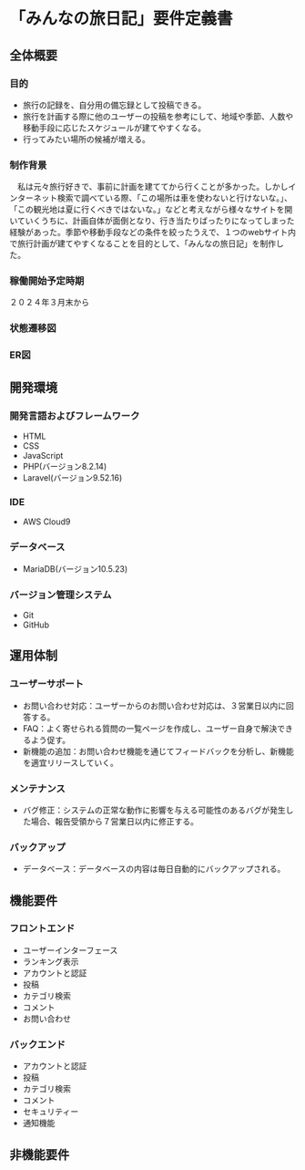 # 「みんなの旅日記」要件定義書


## 全体概要

### 目的
* 旅行の記録を、自分用の備忘録として投稿できる。
* 旅行を計画する際に他のユーザーの投稿を参考にして、地域や季節、人数や移動手段に応じたスケジュールが建てやすくなる。
* 行ってみたい場所の候補が増える。

### 制作背景
　私は元々旅行好きで、事前に計画を建ててから行くことが多かった。しかしインターネット検索で調べている際、「この場所は車を使わないと行けないな。」、「この観光地は夏に行くべきではないな。」などと考えながら様々なサイトを開いていくうちに、計画自体が面倒となり、行き当たりばったりになってしまった経験があった。季節や移動手段などの条件を絞ったうえで、１つのwebサイト内で旅行計画が建てやすくなることを目的として、「みんなの旅日記」を制作した。

### 稼働開始予定時期
２０２４年３月末から

### 状態遷移図

### ER図

## 開発環境

### 開発言語およびフレームワーク
* HTML
* CSS
* JavaScript
* PHP(バージョン8.2.14)
* Laravel(バージョン9.52.16)

### IDE
* AWS Cloud9

### データベース
* MariaDB(バージョン10.5.23)

### バージョン管理システム
* Git
* GitHub

## 運用体制

### ユーザーサポート
* お問い合わせ対応：ユーザーからのお問い合わせ対応は、３営業日以内に回答する。
* FAQ：よく寄せられる質問の一覧ページを作成し、ユーザー自身で解決できるよう促す。
* 新機能の追加：お問い合わせ機能を通じてフィードバックを分析し、新機能を適宜リリースしていく。

### メンテナンス
* バグ修正：システムの正常な動作に影響を与える可能性のあるバグが発生した場合、報告受領から７営業日以内に修正する。

### バックアップ
* データベース：データベースの内容は毎日自動的にバックアップされる。


## 機能要件

### フロントエンド
* ユーザーインターフェース
* ランキング表示
* アカウントと認証
* 投稿
* カテゴリ検索
* コメント
* お問い合わせ

### バックエンド
* アカウントと認証
* 投稿
* カテゴリ検索
* コメント
* セキュリティー
* 通知機能

## 非機能要件